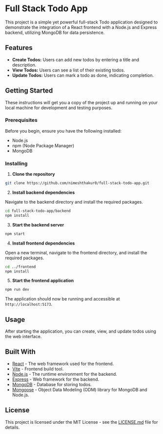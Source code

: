# Full Stack Todo App

This project is a simple yet powerful full-stack Todo application designed to demonstrate the integration of a React frontend with a Node.js and Express backend, utilizing MongoDB for data persistence.

## Features

- **Create Todos:** Users can add new todos by entering a title and description.
- **View Todos:** Users can see a list of their existing todos.
- **Update Todos:** Users can mark a todo as done, indicating completion.

## Getting Started

These instructions will get you a copy of the project up and running on your local machine for development and testing purposes.

### Prerequisites

Before you begin, ensure you have the following installed:
- Node.js
- npm (Node Package Manager)
- MongoDB

### Installing

1. **Clone the repository**

```bash
git clone https://github.com/nimeshthakur0/full-stack-todo-app.git
```

2. **Install backend dependencies**

Navigate to the backend directory and install the required packages.

```bash
cd full-stack-todo-app/backend
npm install
```

3. **Start the backend server**

```bash
npm start
```

4. **Install frontend dependencies**

Open a new terminal, navigate to the frontend directory, and install the required packages.

```bash
cd ../frontend
npm install
```

5. **Start the frontend application**

```bash
npm run dev
```

The application should now be running and accessible at `http://localhost:5173`.

## Usage

After starting the application, you can create, view, and update todos using the web interface.

## Built With

- [React](https://reactjs.org/) - The web framework used for the frontend.
- [Vite](https://vitejs.dev/) - Frontend build tool.
- [Node.js](https://nodejs.org/) - The runtime environment for the backend.
- [Express](https://expressjs.com/) - Web framework for the backend.
- [MongoDB](https://www.mongodb.com/) - Database for storing todos.
- [Mongoose](https://mongoosejs.com/) - Object Data Modeling (ODM) library for MongoDB and Node.js.

## License

This project is licensed under the MIT License - see the [LICENSE.md](LICENSE.md) file for details.
```
